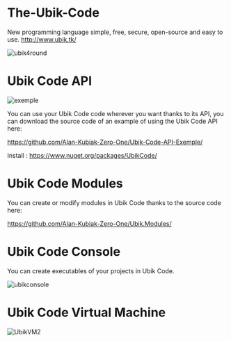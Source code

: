 # The-Ubik-Code
New programming language simple, free, secure, open-source and easy to use.
http://www.ubik.tk/

![ubik4round](https://user-images.githubusercontent.com/48599437/104808529-2c772600-57e7-11eb-9341-dbaaf18798ad.png)

# Ubik Code API

![exemple](https://user-images.githubusercontent.com/48599437/103389670-9073cc00-4b10-11eb-9e39-27760e211261.png)

You can use your Ubik Code code wherever you want thanks to its API, you can download the source code of an example of using the Ubik Code API here:

https://github.com/Alan-Kubiak-Zero-One/Ubik-Code-API-Exemple/

Install : https://www.nuget.org/packages/UbikCode/

# Ubik Code Modules

You can create or modify modules in Ubik Code thanks to the source code here:

https://github.com/Alan-Kubiak-Zero-One/Ubik.Modules/

# Ubik Code Console

You can create executables of your projects in Ubik Code.

![ubikconsole](https://user-images.githubusercontent.com/48599437/104816722-361b8080-581d-11eb-8569-925b6019039d.png)

# Ubik Code Virtual Machine

![UbikVM2](https://user-images.githubusercontent.com/48599437/104618547-23724180-568d-11eb-9086-c28c7e4de173.png)
